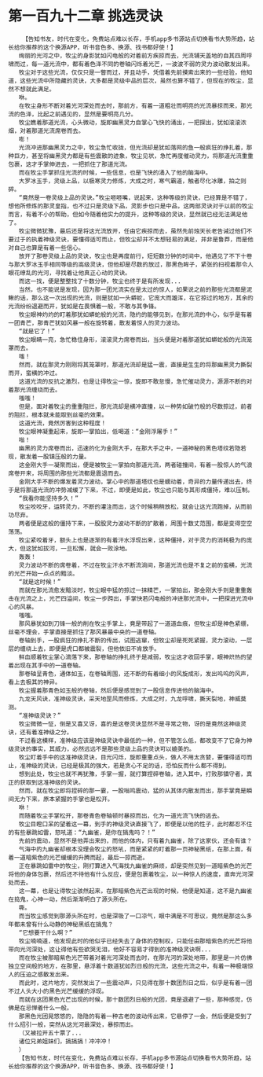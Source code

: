 # 第一百九十二章 挑选灵诀
        【告知书友，时代在变化，免费站点难以长存，手机app多书源站点切换看书大势所趋，站长给你推荐的这个换源APP，听书音色多、换源、找书都好使！】
       绚丽的光河之中，牧尘的身影犹如闪电般的对着前方疾掠而去，光流铺天盖地的自其四周呼啸而过，每一道光流中，都有着色泽不同的卷轴闪烁着光芒，一波波不弱的灵力波动散发出来。
       牧尘对于这些光流，仅仅只是一瞥而过，并且动手，凭借着先前摸索出来的一些经验，他知道，这些光流中所隐藏的灵诀，大多都是灵级中品的层次，虽然也算不错了，但现在的牧尘，显然不想就此满足。
       咻。
       在牧尘身形不断对着光河深处而去时，那前方，有着一道粗壮而明亮的光流暴掠而来，那光流的色泽，比起之前遇见的，显然是要明亮几分。
       牧尘瞧着那道光流，心头微动，旋即幽黑灵力自掌心飞快的涌出，一把探出，犹如滚滚浓烟，对着那道光流席卷而去。
       嘭！
       光流冲进那幽黑灵力之中，牧尘急忙收拢，但光流却是犹如落网的鱼一般疯狂的挣扎着，那种巨力，甚至将幽黑灵力都是有些震散的迹象，牧尘见状，急忙再度催动灵力，将那道光流重重包裹，这才手掌伸进去，一把抓住了那道光流。
       而在牧尘手掌抓住光流的时候，一些信息，也是飞快的涌入了他的脑海中。
       大罗冰玉手，灵级上品，以极寒灵力修炼，大成之时，寒气霸道，触者尽化冰雕，拍之则碎。
       “竟然是一卷灵级上品的灵诀。”牧尘咂咂嘴，说起来，这种等级的灵诀，已经算是不错了，想他所修炼的那灵皇指，也不过只是灵级下品，灵影步也只是中品，这两部灵诀对于以前的牧尘而言，有着不小的帮助，但如今随着他实力的提升，这种等级的灵诀，显然就已经无法满足他了。
       牧尘微微犹豫，最后还是将这光流放开，任由它疾掠而去，虽然先前烛天长老告诫过他们不要过于的执着神级灵诀，要懂得适可而止，但牧尘却并不太想轻易的满足，并非是鲁莽，而是他对自己也算是有着一些信心。
       放开了那卷灵级上品的灵诀，牧尘也是再度前行，短短数分钟的时间中，他遇见了不下十卷与那大罗冰玉手相同等级的高级灵诀，但他却是尽数的放过，那黑色眸子，紧张的扫视着那令人眼花缭乱的光河，寻找着让他真正心动的灵诀。
       而这一找，便是整整找了十数分钟，牧尘也终于是有所发现...
       当然，也不能说是发现，因为那一团光流实在是太过的惊人，如果说之前的那些光流都是泥鳅的话，那么这一次出现的光流，则是犹如一头蟒蛇，它庞大而雄浑，在它掠过的地方，其余的光流纷纷退避而开，犹如是在畏惧着一般，不敢与其争锋。
       牧尘眼神灼灼的盯着那犹如蟒蛇般的光流，隐约的能够见到，在那光流的中心，似乎是有着一团青芒，那青芒犹如风暴一般在旋转着，散发着惊人的灵力波动。
       “就是它了！”
       牧尘眼睛一亮，急忙稳住身形，滚滚灵力席卷而出，当头便是对着那道犹如蟒蛇般的光流笼罩而去。
       嗤！
       然而，就在那灵力刚刚将其笼罩时，那道光流却是猛一震，直接是生生的将那幽黑灵力撕裂而开，蛮横的冲过。
       这道光流的反抗之激烈，也是让得牧尘一惊，旋即不敢怠慢，急忙催动灵力，源源不断的对着那光流缠绕而去。
       嗤嗤！
       但是，面对着牧尘的重重阻拦，那光流却是横冲直撞，以一种势如破竹般的尽数掠过，前者的阻拦，根本就未能取到丝毫的效果。
       这道光流，竟然厉害到这种程度！
       牧尘眼神凝重起来，旋即一掌拍出，低喝道：“金刚浮屠手！”
       嗡！
       幽黑的灵力席卷而出，迅速的化为金刚大手，在那大手之中，一道神秘的黑色塔纹若隐若现，散发着一股镇压般的力量。
       这金刚大手一凝聚而出，便是被牧尘一掌拍向那道光流，两者碰撞间，有着一股惊人的气浪席卷开来，将周围的那些光流都是震退而去。
       金刚大手不断的爆发着灵力波动，掌心中的那道塔纹也是蠕动着，奇异的力量传递出去，终于是将那道光流的冲势减缓了下来，不过，即便是如此，牧尘也只能与其形成僵持，难以压制。
       “我看你能坚持多久！”
       牧尘咬咬牙，运转灵力，不断的灌注而出，这个时候稍稍放松，就会让这光流跑掉，从而前功尽弃。
       两者便是这般的僵持下来，一股股灵力波动不断的扩散着，周围十数丈范围，都是变得空空荡荡。
       牧尘紧咬着牙，额头上也是逐渐的有着汗水浮现出来，这种僵持，对于灵力的消耗极为的庞大，但这犹如拔河，一旦松懈，就会一败涂地。
       轰轰！
       灵力波动不断的席卷着，不过在牧尘汗水不断流淌间，那道光流也是不复之前的蛮横，光流的光芒开始一点点的黯淡。
       “就是这时候！”
       而就在那光流愈发黯淡时，牧尘眼中猛的掠过一抹精芒，一掌拍出，那金刚大手则是重重轰击在光流之上，光芒四溢间，牧尘一步跨出，手掌快若闪电般的冲进那光流中，一把探进光流中心的风暴。
       嗤嗤。
       那风暴犹如到刀锋一般的削在牧尘手掌上，竟是带起了一道道血痕，但牧尘却是神色紧绷，丝毫不理会，手掌直接是抓住了那风暴最中央的一道卷轴。
       卷轴到手，一股疯狂的挣扎不断的传出，试图逃窜，但牧尘却是死死紧握，灵力滚动，一层层的缠绕上去，即便是虎口都被震裂，但他依旧不肯放手。
       鲜血顺着牧尘掌心滴落下来，那卷轴的挣扎终于是减弱，牧尘这才收回手掌，眼神炽热的望着出现在其手中的一道卷轴。
       那卷轴呈青色，通体如玉，在卷轴周围，还不断的有着细小的风旋成形，发出呜呜的风声，看上去极其的神异。
       牧尘握着那青色如玉般的卷轴，然后便是感觉到了一股信息传进他的脑海中。
       九龙天风诀，准神级灵诀，采天地罡风而修炼，大成之时，九龙呼啸，撕天裂地，神威莫测。
       “准神级灵诀？”
       牧尘微微一怔，倒是又喜又讶，喜的是这卷灵诀显然不是寻常之物，讶的是竟然这神级灵诀，还有着准神级之分。
       不过看这模样，准神级应该是神级灵诀中最低的一种，但不管怎么低，都改变不了它身为神级灵诀的事实，其威力，必然远远不是那些灵级上品的灵诀可以媲美的。
       牧尘盯着手中的这准神级灵诀，目光闪烁，旋即重重点头，做人不用太贪婪，要懂得适可而止，准神级的灵诀，已经是极其的强大，若是贪心不足的话，恐怕反而什么都不得到。
       想到此处，牧尘也就不再犹豫，手掌一握，就打算捏碎卷轴，进入其中，打败那镇守者，真正的获取到这准神级的灵诀。
       然而，就在牧尘即将捏碎的那一霎，一股嗡鸣震动，猛的从其体内散发而出，那手掌竟是瞬间无力下来，原本紧握的手掌也是松开。
       咻！
       而随着牧尘手掌松开，那卷青色卷轴顿时暴掠而出，化为一道光流飞快的逃去。
       牧尘目瞪口呆的望着这一幕，到手的神级灵诀直接飞了，即便是以他的性子，此时都忍不住的有些暴跳如雷，怒吼道：“九幽雀，是你在搞鬼吗？！”
       先前的震动，显然不是他弄出来的，而他的体内，只有着九幽雀，除了这家伙，还会有谁？
       气海中的九幽雀却根本没理会牧尘的怒吼，而是紧紧的盯着那一页神秘黑纸，在那上面，有着一道暗紫色的光芒缓缓的升腾而起，最后一掠而逝。
       正在暴跳如雷中的牧尘，刚打算进入气海找九幽雀的麻烦，却是突然见到一道暗紫色的光芒将他的身体包裹，然后还不待他有什么反应，便是包裹着牧尘，以一种惊人的速度，直奔光河深处而去。
       这一幕，也是让得牧尘骇然起来，在那暗紫色光芒出现的时候，他便是知道，这不是九幽雀在捣鬼，心神一动，然后渐渐明白了源头所在。
       嘶。
       而当牧尘感觉到那源头所在时，也是深吸了一口凉气，眼中满是不可思议，竟然是那这么多年都未曾有什么动静的神秘黑纸在搞鬼？
       “它想要干什么啊？”
       牧尘喃喃道，他发现此时的他似乎已经失去了身体的控制权，只能任由那暗紫色的光芒将他带向光河深处，这让得他有些欲哭无泪，他好不容易才得到的准神级灵诀啊...
       而在牧尘被那暗紫色光芒带着对着光河深处而去时，在那光河的深处地带，那里是一片仿佛独立空间般的地方，在那里，悬浮着十数道犹如烈日般的光流，这些光流之中，有着一种极端惊人的压迫之感散发出来。
       而此时，这片地方，突然发出了一些震动声，只见得在那十数团烈日之后，似乎是有着一团不过人头大小的黑色光芒缓缓的浮现。
       而就在这团黑色光芒出现的时候，那十数团烈日般的光团，竟是退避了一些，那种感觉，仿佛是在忌惮着什么一般。
       那黑色光团晃悠悠的，隐隐的有着一种古老的波动传出来，它悬停了一会，然后便是受到了什么招引一般，突然从这光河最深处，暴掠而出。
       （又被拉开五十票了...
       诸位兄弟姐妹们，搞搞搞！冲冲冲！
       ）
       【告知书友，时代在变化，免费站点难以长存，手机app多书源站点切换看书大势所趋，站长给你推荐的这个换源APP，听书音色多、换源、找书都好使！】